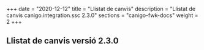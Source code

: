 +++
date        = "2020-12-12"
title       = "Llistat de canvis"
description = "Llistat de canvis canigo.integration.ssc 2.3.0"
sections    = "canigo-fwk-docs"
weight		= 2
+++

## Llistat de canvis versió 2.3.0

